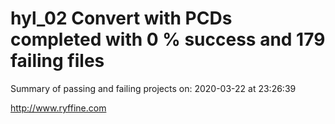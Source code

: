# hyl_02 Convert with PCDs completed with 0 % success and 179 failing files

Summary of passing and failing projects on: 2020-03-22 at 23:26:39

http://www.ryffine.com
